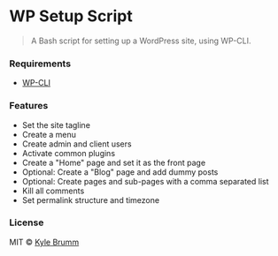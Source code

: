 # WP Setup Script

> A Bash script for setting up a WordPress site, using WP-CLI.

### Requirements

- [WP-CLI](http://wp-cli.org/)

### Features

- Set the site tagline
- Create a menu
- Create admin and client users
- Activate common plugins
- Create a "Home" page and set it as the front page
- Optional: Create a "Blog" page and add dummy posts
- Optional: Create pages and sub-pages with a comma separated list
- Kill all comments
- Set permalink structure and timezone

### License
MIT © [Kyle Brumm](http://kylebrumm.com)